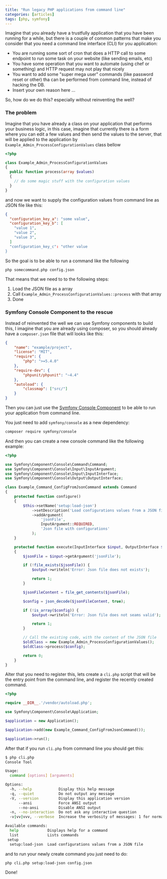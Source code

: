 ```yaml
---
title: "Run legacy PHP applications from command line"
categories: [articles]
tags: [php, symfony]
---
```


Imagine that you already have a trustfully application that you have been running for a while, but there is a couple of common patterns that make you consider that you need a command line interface (CLI) for you application:

* You are running some sort of cron that does a HTTP call to some endpoint to run some task on your website (like sending emails, etc)
* You have some operation that you want to automate (using chef or something) and HTTP request may not play that nicely
* You want to add some "super mega user" commands (like password reset or other) tha can be performed from command line, instead of hacking the DB.
* Insert your own reason here ...

So, how do we do this? especially without reinventing the well?

### The problem

Imagine that you have already a class on your application that performs your business logic, in this case, imagine that currently there is a form where you can edit a few values and then send the values to the server, that will be applied to the application by ```Example_Admin_ProcessConfigurationValues``` class bellow

```php
<?php

class Example_Admin_ProcessConfigurationValues
{
  public function process(array $values)
  {
    // do some magic stuff with the configuration values
  }
}
```

and now we want to supply the configuration values from command line as JSON file like this:

```json
{
  "configuration_key_a": "some value",
  "configuration_key_b": [
    "value 1",
    "value 2",
    "value 3",
  ]
  "configuration_key_c": "other value
}
```

So the goal is to be able to run a command like the following

```bash
php somecommand.php config.json
```

That means that we need to to the following steps:

1. Load the JSON file as a array
2. Call ```Example_Admin_ProcessConfigurationValues::process``` with that array
3. Done


### Symfony Console Component to the rescue

Instead of reinvented the well we can use Symfony components to build this, I imagine that you are already using composer, so you should already have a ```composer.json``` file that will looks like this:

```json
{
    "name": "example/project",
    "license": "MIT",
    "require": {
        "php": ">=5.4.0"
    },
    "require-dev": {
        "phpunit/phpunit": "~4.4"
    },
    "autoload": {
        "classmap": ["src/"]
    }
}
```

Then you can just use the [Symfony Console Component](http://symfony.com/doc/current/components/console/introduction.html) to be able to run your application from command line.

You just need to add ```symfony/console``` as a new dependency:

```bash
composer require symfony/console
```

And then you can create a new console command like the following example:

```php
<?php

use Symfony\Component\Console\Command\Command;
use Symfony\Component\Console\Input\InputArgument;
use Symfony\Component\Console\Input\InputInterface;
use Symfony\Component\Console\Output\OutputInterface;

class Example_Command_ConfigFromJsonCommand extends Command
{
    protected function configure()
    {
        $this->setName('setup:load-json')
            ->setDescription('Load configurations values from a JSON file')
            ->addArgument(
                'jsonFile',
                InputArgument::REQUIRED,
                'Json file with configurations'
            );
    }

    protected function execute(InputInterface $input, OutputInterface $output)
    {
        $jsonFile = $input->getArgument('jsonFile');

        if (!file_exists($jsonFile)) {
            $output->writeln('Error: Json file does not exists');

            return 1;
        }

        $jsonFileContent = file_get_contents($jsonFile);

        $config = json_decode($jsonFileContent, true);

        if (!is_array($config)) {
            $output->writeln('Error: Json file does not seams valid');

            return 1;
        }

        // Call the existing code, with the content of the JSON file
        $oldClass = new Example_Admin_ProcessConfigurationValues();
        $oldClass->process($config);

        return 0;
    }
}
```

Alter that you need to register this, lets create a ```cli.php``` script that will be the entry point from the command line, and register the recently created command.

```php
<?php

require __DIR__.'/vendor/autoload.php';

use Symfony\Component\Console\Application;

$application = new Application();

$application->add(new Example_Command_ConfigFromJsonCommand());

$application->run();
```

After that if you run ```cli.php``` from command line you should get this:

```bash
$ php cli.php
Console Tool

Usage:
  command [options] [arguments]

Options:
  -h, --help            Display this help message
  -q, --quiet           Do not output any message
  -V, --version         Display this application version
      --ansi            Force ANSI output
      --no-ansi         Disable ANSI output
  -n, --no-interaction  Do not ask any interactive question
  -v|vv|vvv, --verbose  Increase the verbosity of messages: 1 for normal output, 2 for more verbose output and 3 for debug

Available commands:
  help             Displays help for a command
  list             Lists commands
 setup
  setup:load-json  Load configurations values from a JSON file
```

and to run your newly create command you just need to do:

```bash
php cli.php setup:load-json config.json
```

Done!
